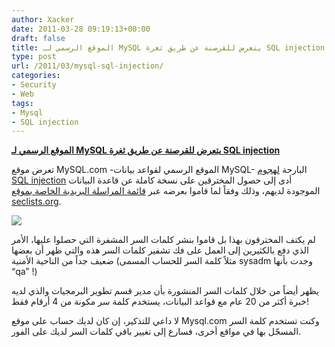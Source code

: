```yaml
---
author: Xacker
date: 2011-03-28 09:19:13+00:00
draft: false
title: الموقع الرسمي لـ MySQL يتعرض للقرصنة عن طريق ثغرة SQL injection
type: post
url: /2011/03/mysql-sql-injection/
categories:
- Security
- Web
tags:
- Mysql
- SQL injection
---
```


[**الموقع الرسمي لـ MySQL يتعرض للقرصنة عن طريق ثغرة SQL injection**
]( https://www.it-scoop.com/2011/03/mysql-sql-injection/)


تعرض موقع MySQL.com -الموقع الرسمي لقواعد بيانات MySQL- البارحة [لهجوم SQL injection](http://securingsqlserver.com/mysql-com-compromised-via-sql-injection-attack-someone-should-have-read-chapter-6) أدى إلى حصول المخترقين على نسخة كاملة عن قاعدة البيانات الموجودة لديهم، وذلك وفقاً لما قاموا بعرضه عبر [قائمة المراسلة البريدية الخاصة بموقع seclists.org](http://seclists.org/fulldisclosure/2011/Mar/309).

[![](https://www.it-scoop.com/wp-content/uploads/2011/03/SQL-Injection-Attack.jpg)
]( https://www.it-scoop.com/2011/03/mysql-sql-injection/)

لم يكتف المخترقون بهذا بل قاموا بنشر كلمات السر المشفرة التي حصلوا عليها، الأمر الذي دفع بالكثيرين إلى العمل على فك تشفير كلمات السر هذه والتي ظهر أن بعضها ضعيف جداً من الناحية الأمنية (مثلاً كلمة السر للحساب المسمى sysadm وجدت بأنها “qa” !)

يظهر أيضاً من خلال كلمات السر المنشورة بأن مدير قسم تطوير البرمجيات والذي لديه خبرة أكثر من 20 عام مع قواعد البيانات، يستخدم كلمة سر مكونة من 4 أرقام فقط!

لا داعي للتذكير، إن كان لديك حساب على موقع Mysql.com وكنت تستخدم كلمة السر المسجّل بها في مواقع أخرى، فسارع إلى تغيير باقي كلمات السر لديك على الفور.


